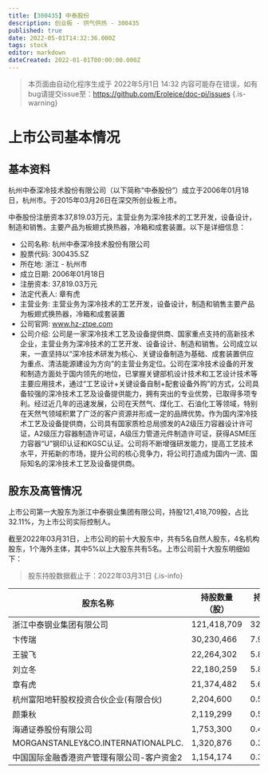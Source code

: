 ```yaml
---
title: [300435] 中泰股份
description: 创业板 - 供气供热 - 300435
published: true
date: 2022-05-01T14:32:36.000Z
tags: stock
editor: markdown
dateCreated: 2022-01-01T00:00:00.000Z
---
```


> 本页面由自动化程序生成于 2022年5月1日 14:32
> 内容可能存在错误，如有bug请提交issue至：https://github.com/Eroleice/doc-pi/issues
{.is-warning}

# 上市公司基本情况

## 基本资料

杭州中泰深冷技术股份有限公司（以下简称“中泰股份”）成立于2006年01月18日，杭州市。于2015年03月26日在深交所创业板上市。

中泰股份注册资本37,819.03万元，主营业务为深冷技术的工艺开发，设备设计，制造和销售。主要产品为板翅式换热器，冷箱和成套装置。以下是详细信息：

- 公司名称: 杭州中泰深冷技术股份有限公司
- 股票代码: 300435.SZ
- 所在地: 浙江 - 杭州市
- 成立日期: 2006年01月18日
- 注册资本: 37,819.03万元
- 法定代表人: 章有虎
- 主营业务: 主营业务为深冷技术的工艺开发，设备设计，制造和销售主要产品为板翅式换热器，冷箱和成套装置
- 公司官网: www.hz-ztpe.com
- 公司介绍: 公司是一家深冷技术工艺及设备提供商、国家重点支持的高新技术企业，主营业务为深冷技术的工艺开发、设备设计、制造和销售。公司成立以来，一直坚持以“深冷技术研发为核心、关键设备制造为基础、成套装置供应为重点、清洁能源建设为方向”的主营业务定位。公司在深冷技术设备的开发和制造方面处于国内领先的地位，已掌握关键部机设计技术和工艺设计技术等主要应用技术，通过“工艺设计+关键设备自制+配套设备外购”的方式，公司具备较强的深冷技术工艺及设备提供能力，拥有突出的专业优势，已取得多项专利。经过近几年的迅速发展，公司在天然气、煤化工、石油化工等领域，特别在天然气领域积累了广泛的客户资源并形成一定的品牌优势。作为国内深冷技术工艺及设备提供商，公司具有国家质检总局颁发的A2级压力容器设计许可证，A2级压力容器制造许可证，A级压力管道元件制造许可证，获得ASME压力容器“U”钢印认证和KGSC认证。公司将不断增强研发能力，提高工艺技术水平，开拓新的市场，提升公司的核心竞争力，将公司打造成为国内一流、国际知名的深冷技术工艺及设备提供商。


## 股东及高管情况

上市公司第一大股东为浙江中泰钢业集团有限公司，持股121,418,709股，占比32.11%，为上市公司实际控制人。

截至2022年03月31日，上市公司的前十大股东中，共有5名自然人股东，4名机构股东，1个海外主体，其中5%以上大股东共有5名。上市公司前十大股东明细如下：

> 股东持股数据截止于：2022年03月31日
{.is-info}

| 股东名称 | 持股数量（股） | 持股比例 |
| --- | --- | --- |
| 浙江中泰钢业集团有限公司 | 121,418,709 | 32.11% |
| 卞传瑞 | 30,230,466 | 7.99% |
| 王骏飞 | 22,264,302 | 5.89% |
| 刘立冬 | 22,180,259 | 5.86% |
| 章有虎 | 21,374,482 | 5.65% |
| 杭州富阳地轩股权投资合伙企业(有限合伙) | 2,204,600 | 0.58% |
| 颜秉秋 | 2,119,299 | 0.56% |
| 海通证券股份有限公司 | 1,753,300 | 0.46% |
| MORGANSTANLEY&CO.INTERNATIONALPLC. | 1,320,876 | 0.35% |
| 中国国际金融香港资产管理有限公司-客户资金2 | 1,154,174 | 0.31% |




